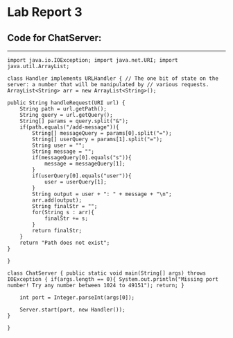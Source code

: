# Lab Report 3

## Code for ChatServer:
---

`import java.io.IOException;
import java.net.URI;
import java.util.ArrayList;`

`class Handler implements URLHandler {
    // The one bit of state on the server: a number that will be manipulated by
    // various requests.
    ArrayList<String> arr = new ArrayList<String>();`

    public String handleRequest(URI url) {
        String path = url.getPath();
        String query = url.getQuery();
        String[] params = query.split("&");
        if(path.equals("/add-message")){
            String[] messageQuery = params[0].split("=");
            String[] userQuery = params[1].split("=");
            String user = "";
            String message = "";
            if(messageQuery[0].equals("s")){
                message = messageQuery[1];
            }
            if(userQuery[0].equals("user")){
                user = userQuery[1];
            }
            String output = user + ": " + message + "\n";
            arr.add(output);
            String finalStr = "";
            for(String s : arr){
                finalStr += s;
            }
            return finalStr;
        }
        return "Path does not exist";
    }
`}`

`class ChatServer {
    public static void main(String[] args) throws IOException {
        if(args.length == 0){
            System.out.println("Missing port number! Try any number between 1024 to 49151");
            return;
        }`

        int port = Integer.parseInt(args[0]);

        Server.start(port, new Handler());
    }
`}`
